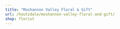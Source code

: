 ```yaml
---
title: "Moshannon Valley Floral & Gift"
url: /houtzdale/moshannon-valley-floral-and-gift/
shop: florist
---
```

